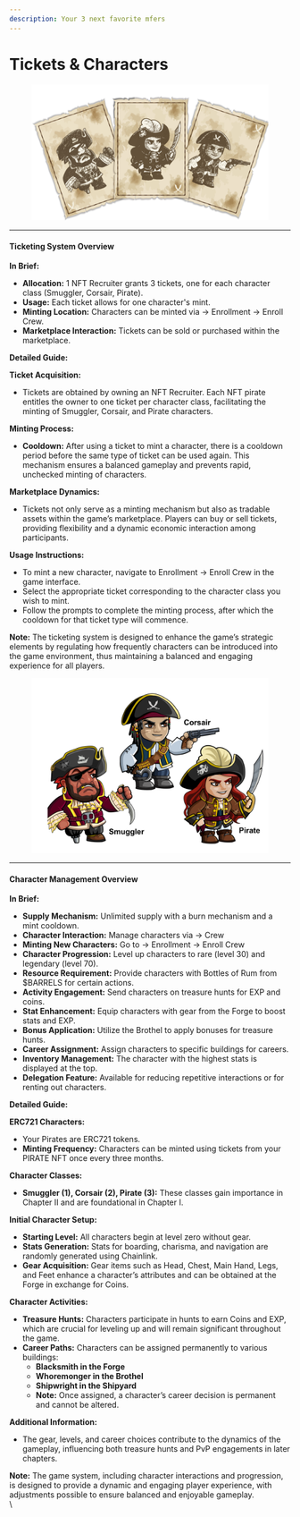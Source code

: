 ```yaml
---
description: Your 3 next favorite mfers
---
```


# Tickets & Characters

<figure><img src="../../.gitbook/assets/ticket.png" alt=""><figcaption></figcaption></figure>

***

#### Ticketing System Overview

**In Brief:**

* **Allocation:** 1 NFT Recruiter grants 3 tickets, one for each character class (Smuggler, Corsair, Pirate).
* **Usage:** Each ticket allows for one character's mint.
* **Minting Location:** Characters can be minted via -> Enrollment -> Enroll Crew.
* **Marketplace Interaction:** Tickets can be sold or purchased within the marketplace.

**Detailed Guide:**

**Ticket Acquisition:**

* Tickets are obtained by owning an NFT Recruiter. Each NFT pirate entitles the owner to one ticket per character class, facilitating the minting of Smuggler, Corsair, and Pirate characters.

**Minting Process:**

* **Cooldown:** After using a ticket to mint a character, there is a cooldown period before the same type of ticket can be used again. This mechanism ensures a balanced gameplay and prevents rapid, unchecked minting of characters.

**Marketplace Dynamics:**

* Tickets not only serve as a minting mechanism but also as tradable assets within the game’s marketplace. Players can buy or sell tickets, providing flexibility and a dynamic economic interaction among participants.

**Usage Instructions:**

* To mint a new character, navigate to Enrollment -> Enroll Crew in the game interface.
* Select the appropriate ticket corresponding to the character class you wish to mint.
* Follow the prompts to complete the minting process, after which the cooldown for that ticket type will commence.

**Note:** The ticketing system is designed to enhance the game’s strategic elements by regulating how frequently characters can be introduced into the game environment, thus maintaining a balanced and engaging experience for all players.





<figure><img src="../../.gitbook/assets/all 3 characters.png" alt=""><figcaption></figcaption></figure>

***

#### Character Management Overview

**In Brief:**

* **Supply Mechanism:** Unlimited supply with a burn mechanism and a mint cooldown.
* **Character Interaction:** Manage characters via -> Crew
* **Minting New Characters:** Go to -> Enrollment -> Enroll Crew
* **Character Progression:** Level up characters to rare (level 30) and legendary (level 70).
* **Resource Requirement:** Provide characters with Bottles of Rum from $BARRELS for certain actions.
* **Activity Engagement:** Send characters on treasure hunts for EXP and coins.
* **Stat Enhancement:** Equip characters with gear from the Forge to boost stats and EXP.
* **Bonus Application:** Utilize the Brothel to apply bonuses for treasure hunts.
* **Career Assignment:** Assign characters to specific buildings for careers.
* **Inventory Management:** The character with the highest stats is displayed at the top.
* **Delegation Feature:** Available for reducing repetitive interactions or for renting out characters.

**Detailed Guide:**

**ERC721 Characters:**

* Your Pirates are ERC721 tokens.
* **Minting Frequency:** Characters can be minted using tickets from your PIRATE NFT once every three months.

**Character Classes:**

* **Smuggler (1), Corsair (2), Pirate (3):** These classes gain importance in Chapter II and are foundational in Chapter I.

**Initial Character Setup:**

* **Starting Level:** All characters begin at level zero without gear.
* **Stats Generation:** Stats for boarding, charisma, and navigation are randomly generated using Chainlink.
* **Gear Acquisition:** Gear items such as Head, Chest, Main Hand, Legs, and Feet enhance a character’s attributes and can be obtained at the Forge in exchange for Coins.

**Character Activities:**

* **Treasure Hunts:** Characters participate in hunts to earn Coins and EXP, which are crucial for leveling up and will remain significant throughout the game.
* **Career Paths:** Characters can be assigned permanently to various buildings:
  * **Blacksmith in the Forge**
  * **Whoremonger in the Brothel**
  * **Shipwright in the Shipyard**
  * **Note:** Once assigned, a character’s career decision is permanent and cannot be altered.

**Additional Information:**

* The gear, levels, and career choices contribute to the dynamics of the gameplay, influencing both treasure hunts and PvP engagements in later chapters.

**Note:** The game system, including character interactions and progression, is designed to provide a dynamic and engaging player experience, with adjustments possible to ensure balanced and enjoyable gameplay.\
\


